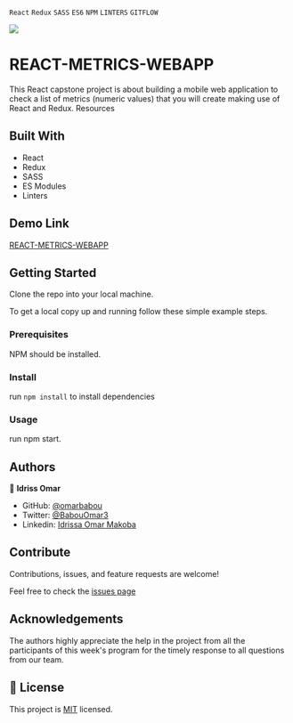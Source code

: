 `React` `Redux` `SASS` `ES6` `NPM` `LINTERS` `GITFLOW` <br>

![](https://img.shields.io/badge/Microverse-blueviolet)

# REACT-METRICS-WEBAPP

This React capstone project is about building a mobile web application to check a list of metrics (numeric values) that you will create making use of React and Redux. Resources

## Built With

- React
- Redux
- SASS
- ES Modules
- Linters

## Demo Link

[REACT-METRICS-WEBAPP](https://idriss-omar-react-metrics.netlify.app/)


## Getting Started

Clone the repo into your local machine.

To get a local copy up and running follow these simple example steps.

### Prerequisites

NPM should be installed.


### Install

run `npm install` to install dependencies


### Usage
run npm start.


## Authors

👤 **Idriss Omar**

- GitHub: [@omarbabou](https://github.com/omarbabou)
- Twitter: [@BabouOmar3](https://twitter.com/BabouOmar3)
- Linkedin: [Idrissa Omar Makoba](https://www.linkedin.com/in/idrissa-makoba-omar/)

## Contribute

Contributions, issues, and feature requests are welcome!

Feel free to check the [issues page]()


## Acknowledgements

The authors highly appreciate the help in the project from all the participants of this week's program for the timely response to all questions from our team.

## 📝 License

This project is [MIT](./MIT.md) licensed.
